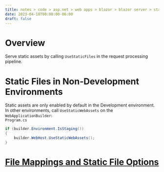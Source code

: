```yaml
---
title: notes > code > asp.net > web apps > blazor > blazor server > static files
date: 2023-04-18T00:00:00-06:00
draft: false
---
```


# Overview
Serve static assets by calling `UseStaticFiles` in the request processing pipeline.

# Static Files in Non-Development Environments
Static assets are only enabled by default in the Development environment.  In other environments, call `UseStaticWebAssets` on the `WebApplicationBuilder`:  
`Program.cs`
```cs
if (builder.Environment.IsStaging())
{
    builder.WebHost.UseStaticWebAssets();
}
```

# [File Mappings and Static File Options](https://learn.microsoft.com/en-us/aspnet/core/blazor/fundamentals/static-files?view=aspnetcore-7.0#blazor-server-file-mappings-and-static-file-options)
